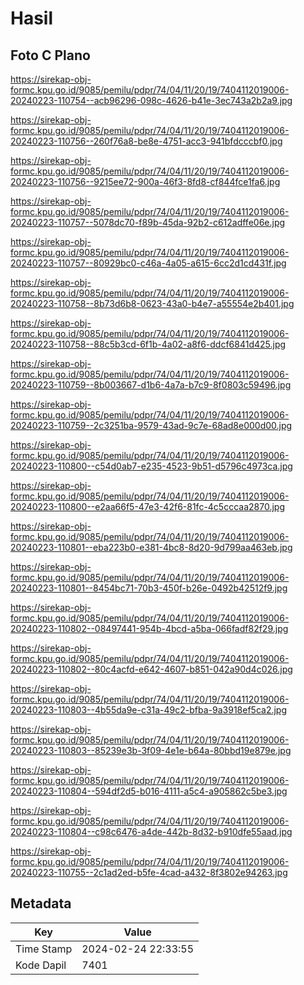 # Hasil

## Foto C Plano

https://sirekap-obj-formc.kpu.go.id/9085/pemilu/pdpr/74/04/11/20/19/7404112019006-20240223-110754--acb96296-098c-4626-b41e-3ec743a2b2a9.jpg

https://sirekap-obj-formc.kpu.go.id/9085/pemilu/pdpr/74/04/11/20/19/7404112019006-20240223-110756--260f76a8-be8e-4751-acc3-941bfdcccbf0.jpg

https://sirekap-obj-formc.kpu.go.id/9085/pemilu/pdpr/74/04/11/20/19/7404112019006-20240223-110756--9215ee72-900a-46f3-8fd8-cf844fce1fa6.jpg

https://sirekap-obj-formc.kpu.go.id/9085/pemilu/pdpr/74/04/11/20/19/7404112019006-20240223-110757--5078dc70-f89b-45da-92b2-c612adffe06e.jpg

https://sirekap-obj-formc.kpu.go.id/9085/pemilu/pdpr/74/04/11/20/19/7404112019006-20240223-110757--80929bc0-c46a-4a05-a615-6cc2d1cd431f.jpg

https://sirekap-obj-formc.kpu.go.id/9085/pemilu/pdpr/74/04/11/20/19/7404112019006-20240223-110758--8b73d6b8-0623-43a0-b4e7-a55554e2b401.jpg

https://sirekap-obj-formc.kpu.go.id/9085/pemilu/pdpr/74/04/11/20/19/7404112019006-20240223-110758--88c5b3cd-6f1b-4a02-a8f6-ddcf6841d425.jpg

https://sirekap-obj-formc.kpu.go.id/9085/pemilu/pdpr/74/04/11/20/19/7404112019006-20240223-110759--8b003667-d1b6-4a7a-b7c9-8f0803c59496.jpg

https://sirekap-obj-formc.kpu.go.id/9085/pemilu/pdpr/74/04/11/20/19/7404112019006-20240223-110759--2c3251ba-9579-43ad-9c7e-68ad8e000d00.jpg

https://sirekap-obj-formc.kpu.go.id/9085/pemilu/pdpr/74/04/11/20/19/7404112019006-20240223-110800--c54d0ab7-e235-4523-9b51-d5796c4973ca.jpg

https://sirekap-obj-formc.kpu.go.id/9085/pemilu/pdpr/74/04/11/20/19/7404112019006-20240223-110800--e2aa66f5-47e3-42f6-81fc-4c5cccaa2870.jpg

https://sirekap-obj-formc.kpu.go.id/9085/pemilu/pdpr/74/04/11/20/19/7404112019006-20240223-110801--eba223b0-e381-4bc8-8d20-9d799aa463eb.jpg

https://sirekap-obj-formc.kpu.go.id/9085/pemilu/pdpr/74/04/11/20/19/7404112019006-20240223-110801--8454bc71-70b3-450f-b26e-0492b42512f9.jpg

https://sirekap-obj-formc.kpu.go.id/9085/pemilu/pdpr/74/04/11/20/19/7404112019006-20240223-110802--08497441-954b-4bcd-a5ba-066fadf82f29.jpg

https://sirekap-obj-formc.kpu.go.id/9085/pemilu/pdpr/74/04/11/20/19/7404112019006-20240223-110802--80c4acfd-e642-4607-b851-042a90d4c026.jpg

https://sirekap-obj-formc.kpu.go.id/9085/pemilu/pdpr/74/04/11/20/19/7404112019006-20240223-110803--4b55da9e-c31a-49c2-bfba-9a3918ef5ca2.jpg

https://sirekap-obj-formc.kpu.go.id/9085/pemilu/pdpr/74/04/11/20/19/7404112019006-20240223-110803--85239e3b-3f09-4e1e-b64a-80bbd19e879e.jpg

https://sirekap-obj-formc.kpu.go.id/9085/pemilu/pdpr/74/04/11/20/19/7404112019006-20240223-110804--594df2d5-b016-4111-a5c4-a905862c5be3.jpg

https://sirekap-obj-formc.kpu.go.id/9085/pemilu/pdpr/74/04/11/20/19/7404112019006-20240223-110804--c98c6476-a4de-442b-8d32-b910dfe55aad.jpg

https://sirekap-obj-formc.kpu.go.id/9085/pemilu/pdpr/74/04/11/20/19/7404112019006-20240223-110755--2c1ad2ed-b5fe-4cad-a432-8f3802e94263.jpg


## Metadata

| Key        | Value               |
| ---------- | ------------------- |
| Time Stamp | 2024-02-24 22:33:55 |
| Kode Dapil | 7401                |



